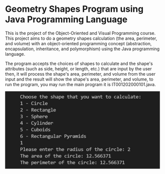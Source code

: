 # Geometry Shapes Program using Java Programming Language
This is the project of the Object-Oriented and Visual Programming course. This project aims to do a geometry shapes calculation (the area, perimeter, and volume) with an object-oriented programming concept (abstraction, encapsulation, inheritance, and polymorphism) using the Java programming language. 

The program accepts the choices of shapes to calculate and the shape's attributes (such as side, height, or length, etc.) that are input by the user then, it will process the shape's area, perimeter, and volume from the user input and the result will show the shape's area, perimeter, and volume, to run the program, you may run the main program it is IT001202000101.java.

![](geocalc.png)
